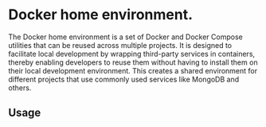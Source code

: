 # Docker home environment.
The Docker home environment is a set of Docker and Docker Compose utilities that can be reused across multiple projects. It is designed to facilitate local development by wrapping third-party services in containers, thereby enabling developers to reuse them without having to install them on their local development environment. This creates a shared environment for different projects that use commonly used services like MongoDB and others.

## Usage